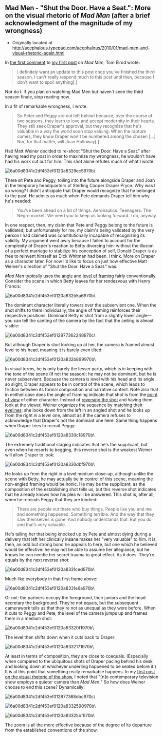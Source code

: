 ## Mad Men - "Shut the Door. Have a Seat.": More on the visual rhetoric of *Mad Man* (after a brief acknowledgment of the magnitude of my wrongness)

 * Originally located at http://acephalous.typepad.com/acephalous/2010/01/mad-men-and-visual-rhetoric-again.html

In [the first comment](http://acephalous.typepad.com/acephalous/2010/01/don-draper-as-an-unraptured-emma-bovary.html?cid=6a00d8341c2df453ef012876e1c154970c#comment-6a00d8341c2df453ef012876e1c154970c) to [my first post](http://acephalous.typepad.com/acephalous/2010/01/don-draper-as-an-unraptured-emma-bovary.html) on *Mad Men*, Tom Elrod wrote:

> I definitely want an update to this post once you've finished the third season.  I can't really respond much to this post until then, because I don't want to spoil anything[.]

Nor do I.  If you plan on watching Mad Men but haven't seen the third season finale, stop reading now.  

In a fit of remarkable wrongness, I wrote:

> So Peter and Peggy are not left behind because, over the course of two seasons, they learn to love and accept modernity in their hearts. They still seek Draper's approval, but they recognize that he's valuable in a way the world soon stop valuing. When the rapture comes, they know Draper won't be numbered among the chosen [...] Nor, for that matter, will Joan Holloway[.]

Had Matt Weiner decided to re-shoot "Shut the Door. Have a Seat." after having read my post in order to maximize my wrongness, he wouldn't have had his work cut out for him.  This shot alone refutes much of what I wrote:

![6a00d8341c2df453ef0120a8329ec5970b](images/tv/mad-men-shut-the-door-have-a-seat/6a00d8341c2df453ef0120a8329ec5970b.jpg)\

There sit Pete and Peggy, toiling into the future alongside Draper and Joan in the temporary headquarters of Sterling Cooper Draper Pryce.  Why was I so wrong?  I didn't anticipate that Draper would recognize that he belonged to the past.  He admits as much when Pete demands Draper tell him why he's needed:

> You've been ahead on a lot of things. Aeronautics. Teenagers. The Negro market. We need you to keep us looking forward. I do, anyway.

In one respect, then, my claim that Pete and Peggy belong to the future is validated; but unfortunately for me, my claim's being validated by the very person I had claimed was constitutionally incapable of recognizing its validity.  My argument went awry because I failed to account for the complexity of Draper's reaction to Betty divorcing him: without the illusion of a perfect marriage to stabilize his conception of self, Donald Draper is as free to reinvent himself as Dick Whitman had been.  I think.  More on Draper as a character later.  For now I'd like to focus on just how effective Matt Weiner's direction of "Shut the Door. Have a Seat." was.  

*Mad Men* typically uses the [angle](http://classes.yale.edu/film-analysis/htmfiles/cinematography.htm#48004) and [level of framing](http://classes.yale.edu/film-analysis/htmfiles/cinematography.htm#48009) fairly conventionally.  Consider the scene in which Betty leaves for her rendezvous with Henry Francis:

![6a00d8341c2df453ef0120a832b5a6970b](images/tv/mad-men-shut-the-door-have-a-seat/6a00d8341c2df453ef0120a832b5a6970b.jpg)\

The dominant character literally towers over the subservient one.  When the shot shifts to them individually, the angle of framing reinforces their respective positions.  Dominant Betty is shot from a slightly lower angle—you can tell the canting of the camera by the fact that the ceiling is almost visible:

![6a00d8341c2df453ef012877362248970c](images/tv/mad-men-shut-the-door-have-a-seat/6a00d8341c2df453ef012877362248970c.jpg)\

But although Draper is shot looking up at her, the camera is framed almost level to his head, meaning it is barely even tilted:

![6a00d8341c2df453ef0120a832b899970b](images/tv/mad-men-shut-the-door-have-a-seat/6a00d8341c2df453ef0120a832b899970b.jpg)\

In visual terms, he is only barely the lesser party, which is in keeping with the tone of the scene (if not the season): he may not be dominant, but he is never subservient.  Because the camera is level with his head and its angle so slight, Draper appears to be in control of the scene, which leads to friction between its formal composition and narrative content.  Note also that in neither case does the angle of framing indicate that shot is from the [point of view](http://classes.yale.edu/film-analysis/htmfiles/cinematography.htm#48019) of either character.  Instead of [reversing the shot](http://classes.yale.edu/film-analysis/htmfiles/editing.htm#51531) and having them look at the viewer, Weiner organizes the sequence by [matching their eyelines](http://classes.yale.edu/film-analysis/htmfiles/editing.htm#98485): she looks down from the left in an angled shot and he looks up from the right in a level one, almost as if the camera refuses to acknowledge that Draper's not the dominant one here.  Same thing happens when Draper tries to recruit Peggy:

![6a00d8341c2df453ef0120a8330c18970b](images/tv/mad-men-shut-the-door-have-a-seat/6a00d8341c2df453ef0120a8330c18970b.jpg)\

The extremely traditional staging indicates that he's the supplicant, but even when he resorts to begging, this reverse shot is the weakest Weiner will allow Draper to look:

![6a00d8341c2df453ef0120a8330dbf970b](images/tv/mad-men-shut-the-door-have-a-seat/6a00d8341c2df453ef0120a8330dbf970b.jpg)\

He looks up from the right in a level medium close-up, although unlike the scene with Betty, he may actually be in control of this scene, meaning the non-angled framing would be ironic.  He may be the supplicant, as the composition of the establishing shot tells us, but this reverse shot indicates that he already knows how his plea will be answered.  This shot is, after all, when he reminds Peggy that they are kindred:

> There are people out there who buy things.  People like you and me and something happened.  Something terrible.  And the way that they saw themselves is gone.  And nobody understands that. But you do and that’s very valuable.

He's telling her that being knocked up by Pete and almost dying during a delivery that left her clinically insane makes her "very valuable" to him.  It is, then, an odd but strong bond he appeals to here, but one which he believed would be effective: he may not be able to assume her allegiance, but he knows he can needle her secret trauma to great effect.  As it does.  They're equals by the next reverse shot:

![6a00d8341c2df453ef0120a8331ced970b](images/tv/mad-men-shut-the-door-have-a-seat/6a00d8341c2df453ef0120a8331ced970b.jpg)\

Much like everybody in that first frame above:

![6a00d8341c2df453ef0120a8331e6a970b](images/tv/mad-men-shut-the-door-have-a-seat/6a00d8341c2df453ef0120a8331e6a970b.jpg)\

Or not: the partners occupy the foreground, their juniors and the head secretary the background.  They're not equals, but the subsequent camerawork tells us that they're not as unequal as they were before.  When it cuts to Peggy and Pete, the level of the camera jumps up and frames them in a medium shot:

![6a00d8341c2df453ef0120a83320f1970b](images/tv/mad-men-shut-the-door-have-a-seat/6a00d8341c2df453ef0120a83320f1970b.jpg)\

The level then shifts down when it cuts back to Draper:

![6a00d8341c2df453ef0120a8332171970b](images/tv/mad-men-shut-the-door-have-a-seat/6a00d8341c2df453ef0120a8332171970b.jpg)\

At least in terms of composition, they are close to coequals.  (Especially when compared to the ubiquitous shots of Draper pacing behind his desk and looking down at whichever underling happened to be seated before it.)  It is at this point that something really remarkable happens.  In my [first post on the visual rhetoric of the show](http://acephalous.typepad.com/acephalous/2010/01/mand-men-and-visual-rhetoric.html), I noted that "[n]o contemporary television show employs a quieter camera than *Mad Men.*"  So how does Weiner choose to end this scene?  Dynamically:

![6a00d8341c2df453ef012877368dbc970c](images/tv/mad-men-shut-the-door-have-a-seat/6a00d8341c2df453ef012877368dbc970c.jpg)\

![6a00d8341c2df453ef0120a8332590970b](images/tv/mad-men-shut-the-door-have-a-seat/6a00d8341c2df453ef0120a8332590970b.jpg)\

![6a00d8341c2df453ef0120a83325bf970b](images/tv/mad-men-shut-the-door-have-a-seat/6a00d8341c2df453ef0120a83325bf970b.jpg)\

The zoom is all the more effective because of the degree of its departure from the established conventions of the show.  
